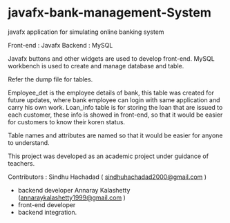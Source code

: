 # javafx-bank-management-System
javafx application for simulating online banking system

Front-end : Javafx 
Backend   : MySQL

Javafx buttons and other widgets are used to develop front-end.
MySQL workbench is used to create and manage database and table.

Refer the dump file for tables.

Employee_det is the employee details of bank, this table was created for future updates, where bank employee can login with same application and carry his own work.
Loan_info table is for storing the loan that are issued to each customer, these info is showed in front-end, so that it would be easier for customers to know their koren status.

Table names and attributes are named so that it would be easier for anyone to understand.

This project was developed as an academic project under guidance of teachers.

Contributors :
Sindhu Hachadad ( sindhuhachadad2000@gmail.com )
- backend developer
Annaray Kalashetty (annaraykalashetty1999@gmail.com )
- front-end developer
- backend integration.
